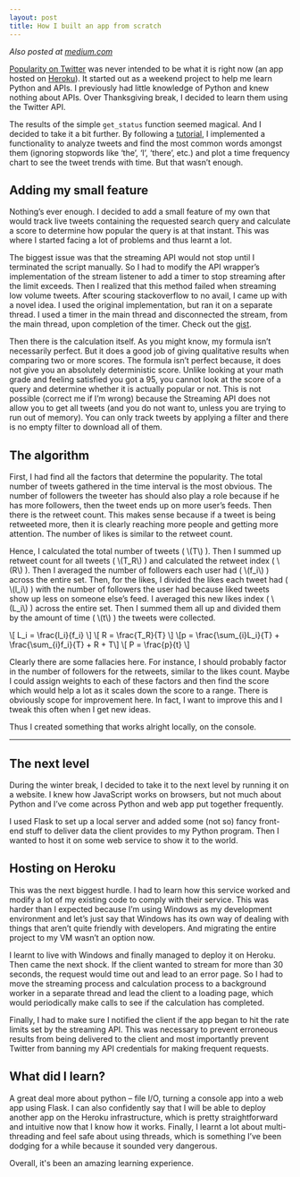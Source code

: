 ```yaml
---
layout: post
title: How I built an app from scratch
---
```

*Also posted at [medium.com](https://medium.com/@apara/how-i-built-an-app-from-scratch-cf71c9f7d23f#.t25o3b56f)*

[Popularity on Twitter](https://popularity-on-twitter.herokuapp.com/) was never intended to be what it is right now (an app hosted on [Heroku](http://heroku.com/)).
It started out as a weekend project to help me learn Python and APIs.
I previously had little knowledge of Python and knew nothing about APIs.
Over Thanksgiving break, I decided to learn them using the Twitter API.

The results of the simple `get_status` function seemed magical.
And I decided to take it a bit further.
By following a [tutorial](https://marcobonzanini.com/2015/03/02/mining-twitter-data-with-python-part-1/), I implemented a functionality to analyze tweets and find the most common words amongst them (ignoring stopwords like ‘the’, ‘I’, ‘there’, etc.) and plot a time frequency chart to see the tweet trends with time.
But that wasn’t enough.

## Adding my small feature

Nothing’s ever enough.
I decided to add a small feature of my own that would track live tweets containing the requested search query and calculate a score to determine how popular the query is at that instant.
This was where I started facing a lot of problems and thus learnt a lot.

The biggest issue was that the streaming API would not stop until I terminated the script manually.
So I had to modify the API wrapper’s implementation of the stream listener to add a timer to stop streaming after the limit exceeds.
Then I realized that this method failed when streaming low volume tweets.
After scouring stackoverflow to no avail, I came up with a novel idea.
I used the original implementation, but ran it on a separate thread.
I used a timer in the main thread and disconnected the stream, from the main thread, upon completion of the timer.
Check out the [gist](https://gist.github.com/traxex33/6facd7db460b905933cf908c8b919b89).

Then there is the calculation itself.
As you might know, my formula isn’t necessarily perfect.
But it does a good job of giving qualitative results when comparing two or more scores.
The formula isn’t perfect because, it does not give you an absolutely deterministic score.
Unlike looking at your math grade and feeling satisfied you got a 95, you cannot look at the score of a query and determine whether it is actually popular or not.
This is not possible (correct me if I’m wrong) because the Streaming API does not allow you to get all tweets (and you do not want to, unless you are trying to run out of memory).
You can only track tweets by applying a filter and there is no empty filter to download all of them.

## The algorithm

First, I had find all the factors that determine the popularity.
The total number of tweets gathered in the time interval is the most obvious.
The number of followers the tweeter has should also play a role because if he has more followers, then the tweet ends up on more user’s feeds.
Then there is the retweet count.
This makes sense because if a tweet is being retweeted more, then it is clearly reaching more people and getting more attention.
The number of likes is similar to the retweet count.

Hence, I calculated the total number of tweets ( \\(T\\) ).
Then I summed up retweet count for all tweets ( \\(T\_R\\) ) and calculated the retweet index ( \\(R\\) ).
Then I averaged the number of followers each user had ( \\(f\_i\\) ) across the entire set.
Then, for the likes, I divided the likes each tweet had ( \\(l\_i\\) ) with the number of followers the user had because liked tweets show up less on someone else’s feed.
I averaged this new likes index ( \\(L\_i\\) ) across the entire set.
Then I summed them all up and divided them by the amount of time ( \\(t\\) ) the tweets were collected.

\\[ L\_i = \frac{l\_i}{f\_i} \\]
\\[ R = \frac{T\_R}{T} \\]
\\[p = \frac{\sum\_{i}L\_i}{T} + \frac{\sum\_{i}f\_i}{T} + R + T\\]
\\[ P = \frac{p}{t} \\]

Clearly there are some fallacies here.
For instance, I should probably factor in the number of followers for the retweets, similar to the likes count.
Maybe I could assign weights to each of these factors and then find the score which would help a lot as it scales down the score to a range.
There is obviously scope for improvement here.
In fact, I want to improve this and I tweak this often when I get new ideas.

Thus I created something that works alright locally, on the console.
____

## The next level

During the winter break, I decided to take it to the next level by running it on a website.
I knew how JavaScript works on browsers, but not much about Python and I’ve come across Python and web app put together frequently.

I used Flask to set up a local server and added some (not so) fancy front-end stuff to deliver data the client provides to my Python program.
Then I wanted to host it on some web service to show it to the world.

## Hosting on Heroku

This was the next biggest hurdle.
I had to learn how this service worked and modify a lot of my existing code to comply with their service.
This was harder than I expected because I’m using Windows as my development environment and let’s just say that Windows has its own way of dealing with things that aren’t quite friendly with developers.
And migrating the entire project to my VM wasn’t an option now.

I learnt to live with Windows and finally managed to deploy it on Heroku.
Then came the next shock.
If the client wanted to stream for more than 30 seconds, the request would time out and lead to an error page.
So I had to move the streaming process and calculation process to a background worker in a separate thread and lead the client to a loading page, which would periodically make calls to see if the calculation has completed.

Finally, I had to make sure I notified the client if the app began to hit the rate limits set by the streaming API.
This was necessary to prevent erroneous results from being delivered to the client and most importantly prevent Twitter from banning my API credentials for making frequent requests.

## What did I learn?

A great deal more about python – file I/O, turning a console app into a web app using Flask.
I can also confidently say that I will be able to deploy another app on the Heroku infrastructure, which is pretty straightforward and intuitive now that I know how it works.
Finally, I learnt a lot about multi-threading and feel safe about using threads, which is something I’ve been dodging for a while because it sounded very dangerous.

Overall, it's been an amazing learning experience.
